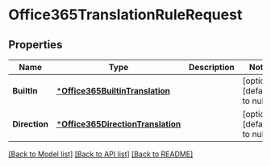 # Office365TranslationRuleRequest

## Properties
Name | Type | Description | Notes
------------ | ------------- | ------------- | -------------
**BuiltIn** | [***Office365BuiltinTranslation**](Office365BuiltinTranslation.md) |  | [optional] [default to null]
**Direction** | [***Office365DirectionTranslation**](Office365DirectionTranslation.md) |  | [optional] [default to null]

[[Back to Model list]](../README.md#documentation-for-models) [[Back to API list]](../README.md#documentation-for-api-endpoints) [[Back to README]](../README.md)


